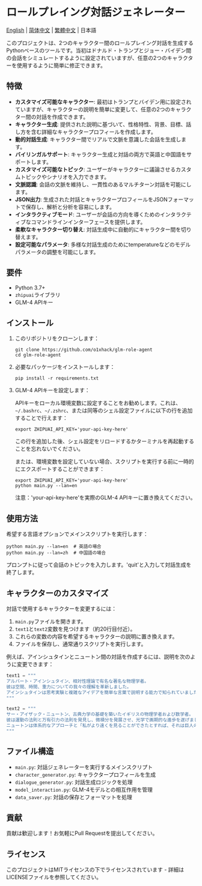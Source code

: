 # ロールプレイング対話ジェネレーター

[English](README.md) | [简体中文](README-CN.md) | [繁體中文](README-ZH-HANT.md) | 日本語

このプロジェクトは、2つのキャラクター間のロールプレイング対話を生成するPythonベースのツールです。当初はドナルド・トランプとジョー・バイデン間の会話をシミュレートするように設定されていますが、任意の2つのキャラクターを使用するように簡単に修正できます。

## 特徴

- **カスタマイズ可能なキャラクター**: 最初はトランプとバイデン用に設定されていますが、キャラクターの説明を簡単に変更して、任意の2つのキャラクター間の対話を作成できます。
- **キャラクター生成**: 提供された説明に基づいて、性格特性、背景、目標、話し方を含む詳細なキャラクタープロフィールを作成します。
- **動的対話生成**: キャラクター間でリアルで文脈を意識した会話を生成します。
- **バイリンガルサポート**: キャラクター生成と対話の両方で英語と中国語をサポートします。
- **カスタマイズ可能なトピック**: ユーザーがキャラクターに議論させるカスタムトピックやシナリオを入力できます。
- **文脈認識**: 会話の文脈を維持し、一貫性のあるマルチターン対話を可能にします。
- **JSON出力**: 生成された対話とキャラクタープロフィールをJSONフォーマットで保存し、解析と分析を容易にします。
- **インタラクティブモード**: ユーザーが会話の方向を導くためのインタラクティブなコマンドラインインターフェースを提供します。
- **柔軟なキャラクター切り替え**: 対話生成中に自動的にキャラクター間を切り替えます。
- **設定可能なパラメータ**: 多様な対話生成のためにtemperatureなどのモデルパラメータの調整を可能にします。

## 要件

- Python 3.7+
- `zhipuai`ライブラリ
- GLM-4 APIキー

## インストール

1. このリポジトリをクローンします：
   ```
   git clone https://github.com/o1xhack/glm-role-agent
   cd glm-role-agent
   ```

2. 必要なパッケージをインストールします：
   ```
   pip install -r requirements.txt
   ```

3. GLM-4 APIキーを設定します：
   
   APIキーをローカル環境変数に設定することをお勧めします。これは、`~/.bashrc`、`~/.zshrc`、または同等のシェル設定ファイルに以下の行を追加することで行えます：

   ```
   export ZHIPUAI_API_KEY='your-api-key-here'
   ```

   この行を追加した後、シェル設定をリロードするかターミナルを再起動することを忘れないでください。

   または、環境変数を設定していない場合、スクリプトを実行する前に一時的にエクスポートすることができます：

   ```
   export ZHIPUAI_API_KEY='your-api-key-here'
   python main.py --lan=en
   ```

   注意：'your-api-key-here'を実際のGLM-4 APIキーに置き換えてください。

## 使用方法

希望する言語オプションでメインスクリプトを実行します：

```
python main.py --lan=en  # 英語の場合
python main.py --lan=zh  # 中国語の場合
```

プロンプトに従って会話のトピックを入力します。'quit'と入力して対話生成を終了します。

## キャラクターのカスタマイズ

対話で使用するキャラクターを変更するには：

1. `main.py`ファイルを開きます。
2. `text1`と`text2`変数を見つけます（約20行目付近）。
3. これらの変数の内容を希望するキャラクターの説明に置き換えます。
4. ファイルを保存し、通常通りスクリプトを実行します。

例えば、アインシュタインとニュートン間の対話を作成するには、説明を次のように変更できます：

```python
text1 = """
アルバート・アインシュタイン、相対性理論で有名な著名な物理学者。
彼は空間、時間、重力についての我々の理解を革新しました。
アインシュタインは思考実験と複雑なアイデアを簡単な言葉で説明する能力で知られていました。
"""

text2 = """
サー・アイザック・ニュートン、古典力学の基礎を築いたイギリスの物理学者および数学者。
彼は運動の法則と万有引力の法則を発見し、微積分を発展させ、光学で画期的な進歩を遂げました。
ニュートンは体系的なアプローチと「私がより遠くを見ることができたとすれば、それは巨人の肩の上に立っていたからです」という有名な引用で知られています。
"""
```

## ファイル構造

- `main.py`: 対話ジェネレーターを実行するメインスクリプト
- `character_generator.py`: キャラクタープロフィールを生成
- `dialogue_generator.py`: 対話生成ロジックを処理
- `model_interaction.py`: GLM-4モデルとの相互作用を管理
- `data_saver.py`: 対話の保存とフォーマットを処理

## 貢献

貢献は歓迎します！お気軽にPull Requestを提出してください。

## ライセンス

このプロジェクトはMITライセンスの下でライセンスされています - 詳細はLICENSEファイルを参照してください。
